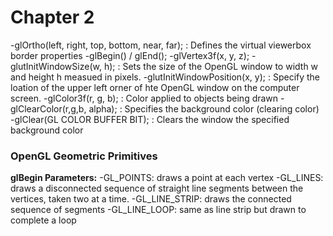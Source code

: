 # Chapter 2
-glOrtho(left, right, top, bottom, near, far); : Defines the virtual viewerbox border properties
-glBegin() / glEnd();
-glVertex3f(x, y, z);
-glutInitWindowSize(w, h); : Sets the size of the OpenGL window to width w and height h measued in pixels.
-glutInitWindowPosition(x, y); : Specify the loation of the upper left orner of hte OpenGL window on the computer screen.
-glColor3f(r, g, b); : Color applied to objects being drawn
-glClearColor(r,g,b, alpha); : Specifies the background color (clearing color)
-glClear(GL COLOR BUFFER BIT); : Clears the window the specified background color

### OpenGL Geometric Primitives
**glBegin Parameters:**
-GL_POINTS: draws a point at each vertex
-GL_LINES: draws a disconnected sequence of straight line segments between the vertices, taken two at a time.
-GL_LINE_STRIP: draws the connected sequence of segments
-GL_LINE_LOOP: same as line strip but drawn to complete a loop
